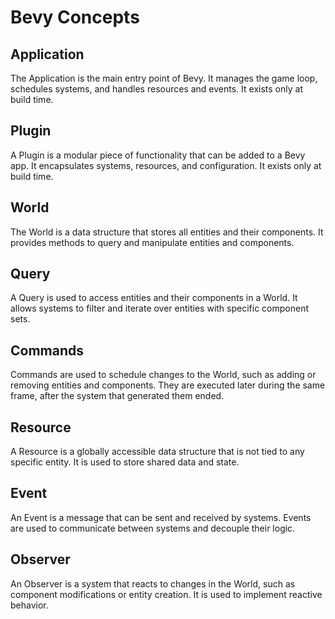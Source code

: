 # Bevy Concepts

## Application

The Application is the main entry point of Bevy. It manages the game loop, schedules systems, and handles resources and events. It exists only at build time.

## Plugin

A Plugin is a modular piece of functionality that can be added to a Bevy app. It encapsulates systems, resources, and configuration. It exists only at build time.

## World

The World is a data structure that stores all entities and their components. It provides methods to query and manipulate entities and components.

## Query

A Query is used to access entities and their components in a World. It allows systems to filter and iterate over entities with specific component sets.

## Commands

Commands are used to schedule changes to the World, such as adding or removing entities and components. They are executed later during the same frame, after the system that generated them ended.

## Resource

A Resource is a globally accessible data structure that is not tied to any specific entity. It is used to store shared data and state.

## Event

An Event is a message that can be sent and received by systems. Events are used to communicate between systems and decouple their logic.

## Observer

An Observer is a system that reacts to changes in the World, such as component modifications or entity creation. It is used to implement reactive behavior.
